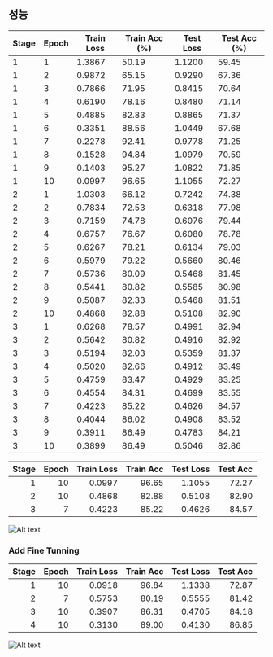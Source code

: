## 성능
| Stage | Epoch | Train Loss | Train Acc (%) | Test Loss | Test Acc (%) |
| ----- | ----- | ---------- | ------------- | --------- | ------------ |
| 1     | 1     | 1.3867     | 50.19         | 1.1200    | 59.45        |
| 1     | 2     | 0.9872     | 65.15         | 0.9290    | 67.36        |
| 1     | 3     | 0.7866     | 71.95         | 0.8415    | 70.64        |
| 1     | 4     | 0.6190     | 78.16         | 0.8480    | 71.14        |
| 1     | 5     | 0.4885     | 82.83         | 0.8865    | 71.37        |
| 1     | 6     | 0.3351     | 88.56         | 1.0449    | 67.68        |
| 1     | 7     | 0.2278     | 92.41         | 0.9778    | 71.25        |
| 1     | 8     | 0.1528     | 94.84         | 1.0979    | 70.59        |
| 1     | 9     | 0.1403     | 95.27         | 1.0822    | 71.85        |
| 1     | 10    | 0.0997     | 96.65         | 1.1055    | 72.27        |
| 2     | 1     | 1.0303     | 66.12         | 0.7242    | 74.38        |
| 2     | 2     | 0.7834     | 72.53         | 0.6318    | 77.98        |
| 2     | 3     | 0.7159     | 74.78         | 0.6076    | 79.44        |
| 2     | 4     | 0.6757     | 76.67         | 0.6080    | 78.78        |
| 2     | 5     | 0.6267     | 78.21         | 0.6134    | 79.03        |
| 2     | 6     | 0.5979     | 79.22         | 0.5660    | 80.46        |
| 2     | 7     | 0.5736     | 80.09         | 0.5468    | 81.45        |
| 2     | 8     | 0.5441     | 80.82         | 0.5585    | 80.98        |
| 2     | 9     | 0.5087     | 82.33         | 0.5468    | 81.51        |
| 2     | 10    | 0.4868     | 82.88         | 0.5108    | 82.90        |
| 3     | 1     | 0.6268     | 78.57         | 0.4991    | 82.94        |
| 3     | 2     | 0.5642     | 80.82         | 0.4916    | 82.92        |
| 3     | 3     | 0.5194     | 82.03         | 0.5359    | 81.37        |
| 3     | 4     | 0.5020     | 82.66         | 0.4912    | 83.49        |
| 3     | 5     | 0.4759     | 83.47         | 0.4929    | 83.25        |
| 3     | 6     | 0.4554     | 84.31         | 0.4699    | 83.55        |
| 3     | 7     | 0.4223     | 85.22         | 0.4626    | 84.57        |
| 3     | 8     | 0.4044     | 86.02         | 0.4908    | 83.52        |
| 3     | 9     | 0.3911     | 86.49         | 0.4783    | 84.21        |
| 3     | 10    | 0.3899     | 86.49         | 0.5046    | 82.86        |


|   Stage |   Epoch |   Train Loss |   Train Acc |   Test Loss |   Test Acc |
|--------:|--------:|-------------:|------------:|------------:|-----------:|
|       1 |      10 |       0.0997 |       96.65 |      1.1055 |      72.27 |
|       2 |      10 |       0.4868 |       82.88 |      0.5108 |      82.90 |
|       3 |       7 |       0.4223 |       85.22 |      0.4626 |      84.57 |

![Alt text](/CIFAR10-AdvancedCNN/v4-Curriculum_Learning2/images/CurriculumLearning.png)

### Add Fine Tunning

|   Stage |   Epoch |   Train Loss |   Train Acc |   Test Loss |   Test Acc |
|--------:|--------:|-------------:|------------:|------------:|-----------:|
|       1 |      10 |       0.0918 |       96.84 |      1.1338 |      72.87 |
|       2 |       7 |       0.5753 |       80.19 |      0.5555 |      81.42 |
|       3 |      10 |       0.3907 |       86.31 |      0.4705 |      84.18 |
|       4 |      10 |       0.3130 |       89.00 |      0.4130 |      86.85 |

![Alt text](/CIFAR10-AdvancedCNN/v4-Curriculum_Learning2/images/CurriculumLearning-FineTunning.png)
